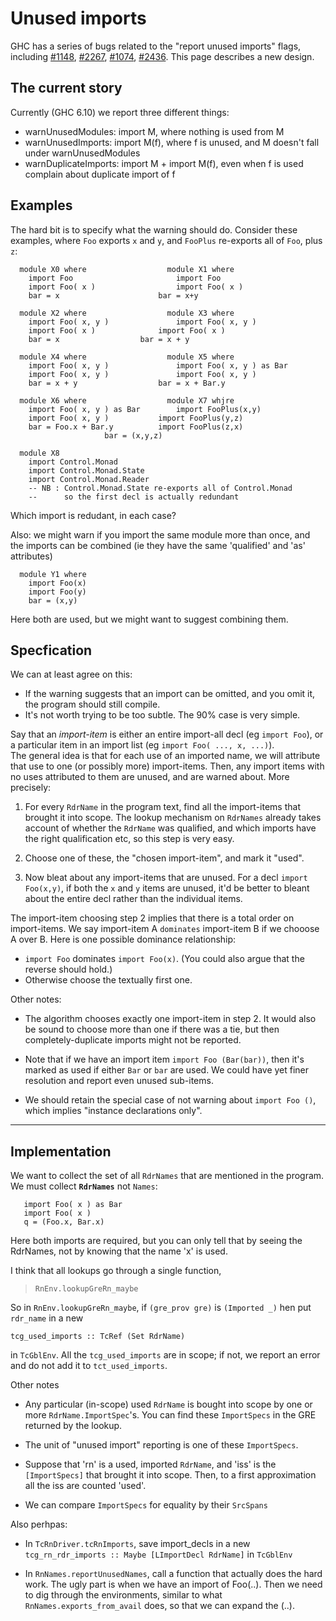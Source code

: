 # Unused imports



GHC has a series of bugs related to the "report unused imports"
flags, including [\#1148](https://gitlab.staging.haskell.org/ghc/ghc/issues/1148), [\#2267](https://gitlab.staging.haskell.org/ghc/ghc/issues/2267), [\#1074](https://gitlab.staging.haskell.org/ghc/ghc/issues/1074), [\#2436](https://gitlab.staging.haskell.org/ghc/ghc/issues/2436). 
This page describes a new design.


## The current story



Currently (GHC 6.10) we report three different things:


- warnUnusedModules: import M, where nothing is used from M
- warnUnusedImports: import M(f), where f is unused, and M doesn't fall under warnUnusedModules
- warnDuplicateImports: import M + import M(f), even when f is used complain about duplicate import of f

## Examples



The hard bit is to specify what the warning should do.
Consider these examples, where `Foo` exports `x` and `y`, and `FooPlus` 
re-exports all of `Foo`, plus `z`:


```wiki
  module X0 where            	   module X1 where	
    import Foo	             	     import Foo		
    import Foo( x )          	     import Foo( x )	
    bar = x	             	     bar = x+y		

  module X2 where            	   module X3 where	
    import Foo( x, y )	     	     import Foo( x, y )	
    import Foo( x )	     	     import Foo( x )	
    bar = x		     	     bar = x + y         
 
  module X4 where            	   module X5 where	      
    import Foo( x, y ) 	     	     import Foo( x, y ) as Bar 
    import Foo( x, y )	     	     import Foo( x, y )	      
    bar = x + y		     	     bar = x + Bar.y           
 
  module X6 where                  module X7 whjre	
    import Foo( x, y ) as Bar	     import FooPlus(x,y)	
    import Foo( x, y ) 		     import FooPlus(y,z)	
    bar = Foo.x + Bar.y		     import FooPlus(z,x)	
				     bar = (x,y,z)       

  module X8
    import Control.Monad
    import Control.Monad.State
    import Control.Monad.Reader
	-- NB : Control.Monad.State re-exports all of Control.Monad
	--      so the first decl is actually redundant
```


Which import is redudant, in each case?



Also: we might warn if you import the same module more than once, and the
imports can be combined (ie they have the same 'qualified' and 'as'
attributes)


```wiki
  module Y1 where
    import Foo(x)
    import Foo(y)
    bar = (x,y)
```


Here both are used, but we might want to suggest combining them.


## Specfication



We can at least agree on this:


- If the warning suggests that an import can be omitted, and you omit it,
  the program should still compile.
- It's not worth trying to be too subtle.  The 90% case is very simple.


Say that an *import-item* is either an entire import-all decl (eg `import Foo`),
or a particular item in an import list (eg `import Foo( ..., x, ...)`).  
The general idea is that for each use of an imported name, we will attribute
that use to one (or possibly more) import-items. Then, any import items with no
uses attributed to them are unused, and are warned about.
More precisely:


1.  For every `RdrName` in the program text, find all the import-items that brought it     into scope.  The lookup mechanism on `RdrNames` already takes account of whether the `RdrName` was qualified, and which imports have the right qualification etc, so this step is very easy.

1. Choose one of these, the "chosen import-item", and mark it "used".  

1.  Now bleat about any import-items that are unused.  For a decl
  `import Foo(x,y)`, if both the `x` and `y` items are unused, it'd be better
  to bleant about the entire decl rather than the individual items.


The import-item choosing step 2 implies that there is a total order on 
import-items.  We say import-item A ``dominates`` import-item B if we chooose
A over B.  Here is one possible dominance relationship:


- `import Foo` dominates `import Foo(x)`.  (You could also argue that the 
  reverse should hold.)
- Otherwise choose the textually first one.


Other notes:


- The algorithm chooses exactly one import-item in step 2.  It would
  also be sound to choose more than one if there was a tie, but then completely-duplicate
  imports might not be reported.

- Note that if we have an import item `import Foo (Bar(bar))`, then
  it's marked as used if either `Bar` or `bar` are used.  We could have yet finer
  resolution and report even unused sub-items.

- We should retain the special case of not warning about `import Foo ()`, which implies "instance declarations only".

---


## Implementation



We want to collect the set of all `RdrNames` that are mentioned in the
program.  We must collect **`RdrNames`** not `Names`:


```wiki
   import Foo( x ) as Bar
   import Foo( x )
   q = (Foo.x, Bar.x)
```


Here both imports are required, but you can only tell that by
seeing the RdrNames, not by knowing that the name 'x' is used.



I think that all lookups go through a single function, 


>
>
> `RnEnv.lookupGreRn_maybe`
>
>


So in `RnEnv.lookupGreRn_maybe`, if `(gre_prov gre)` is `(Imported _)`
hen put `rdr_name` in a new


```wiki
tcg_used_imports :: TcRef (Set RdrName)
```


in `TcGblEnv`.  All the `tcg_used_imports` are in scope; if not,
we report an error and do not add it to `tct_used_imports`.



Other notes


- Any particular (in-scope) used `RdrName` is bought into scope by
  one or more `RdrName.ImportSpec`'s.  You can find these `ImportSpecs`
  in the GRE returned by the lookup.

- The unit of "unused import" reporting is one of these `ImportSpecs`.

- Suppose that 'rn' is a used, imported `RdrName`, and 'iss' is 
  the `[ImportSpecs]` that brought it into scope.  Then, to a first 
  approximation all the iss are counted 'used'.  

- We can compare `ImportSpecs` for equality by their `SrcSpans`


Also perhpas:


- In `TcRnDriver.tcRnImports`, save import\_decls in a new
  `tcg_rn_rdr_imports :: Maybe [LImportDecl RdrName]`
  in `TcGblEnv`

- In `RnNames.reportUnusedNames`, call a function that actually does the
  hard work. The ugly part is when we have an import of Foo(..). Then we
  need to dig through the environments, similar to what
  `RnNames.exports_from_avail` does, so that we can expand the (..).
